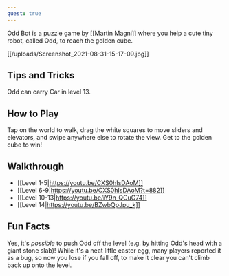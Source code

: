 ```yaml
---
quest: true
---
```


Odd Bot is a puzzle game by [[Martin Magni]] where you help a cute tiny robot, called Odd, to reach the golden cube.

[[/uploads/Screenshot_2021-08-31-15-17-09.jpg]]

## Tips and Tricks
 Odd can carry Car in level 13.

## How to Play
Tap on the world to walk, drag the white squares to move sliders and elevators, and swipe anywhere else to rotate the view. Get to the golden cube to win!

## Walkthrough
* [[Level 1-5|https://youtu.be/CXS0hIsDAoM]]
* [[Level 6-9|https://youtu.be/CXS0hIsDAoM?t=882]]
* [[Level 10-13|https://youtu.be/iY9n_QCuG74]]
* [[Level 14|https://youtu.be/BZwbQpJpu_k]]

## Fun Facts
Yes, it's *possible* to push Odd off the level (e.g. by hitting Odd's head with a giant stone slab)! While it's a neat little easter egg, many players reported it as a bug, so now you lose if you fall off, to make it clear you can't climb back up onto the level.